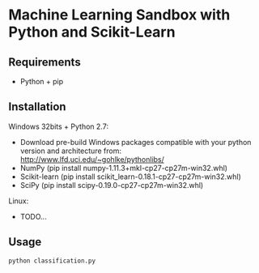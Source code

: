# Machine Learning Sandbox with Python and Scikit-Learn

## Requirements
* Python + pip

## Installation
Windows 32bits + Python 2.7:
* Download pre-build Windows packages compatible with your python version and architecture from: http://www.lfd.uci.edu/~gohlke/pythonlibs/
* NumPy (pip install numpy-1.11.3+mkl-cp27-cp27m-win32.whl)
* Scikit-learn (pip install scikit_learn-0.18.1-cp27-cp27m-win32.whl)
* SciPy (pip install scipy-0.19.0-cp27-cp27m-win32.whl)

Linux:
* TODO...

## Usage
```
python classification.py
```
